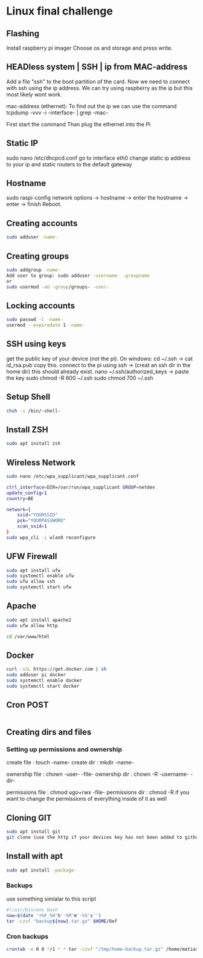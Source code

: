# Linux final challenge

## Flashing

Install raspberry pi imager
Choose os and storage and press write.

## HEADless system | SSH | ip from MAC-address
Add a file "ssh" to the boot partition of the card. Now we need to connect with ssh using the ip address. We can try using raspberry as the ip but this most likely wont work.

mac-address (ethernet): 
To find out the ip we can use the command tcpdump -vvv -i -interface- | grep -mac- 

First start the command
Than plug the ethernet into the Pi

## Static IP

sudo nano /etc/dhcpcd.conf
go to interface eth0
change static ip address to your ip and static routers to the default
gateway


## Hostname

sudo raspi-config
network options -> hostname -> enter the hostname -> enter -> finish
Reboot.

## Creating accounts
```bash
sudo adduser -name-
```
## Creating groups
```bash
sudo addgroup -name-
Add user to group: sudo adduser -username- -groupname
or
sudo usermod -aG -group/groups- -user-
```
## Locking accounts
```bash
sudo passwd -l -name-
usermod --expiredate 1 -name-
```
## SSH using keys

get the public key of your device (not the pi).
On windows: cd ~/.ssh -> cat id_rsa.pub
copy this.
connect to the pi using ssh -> (creat an ssh dir in the home dir) this should already exist.
nano ~/.ssh/authorized_keys -> paste the key
sudo chmod -R 600 ~/.ssh
sudo chmod 700 ~/.ssh

## Setup Shell
```bash
chsh -s /bin/-shell-
```

## Install ZSH
```bash
sudo apt install zsh
```
## Wireless Network
```bash
sudo nano /etc/wpa_supplicant/wpa_supplicant.conf

ctrl_interface=DIR=/var/run/wpa_supplicant GROUP=netdev
update_config=1
country=BE

network={
    ssid="YOURSSID"
    psk="YOURPASSWORD"
    scan_ssid=1
}
sudo wpa_cli -i wlan0 reconfigure
```

## UFW Firewall

```bash
sudo apt install ufw
sudo systemctl enable ufw
sudo ufw allow ssh
sudo systemctl start ufw
```

## Apache

```bash
sudo apt install apache2
sudo ufw allow http

cd /var/www/html
```

## Docker

```bash
curl -sSL https://get.docker.com | sh
sudo adduser pi docker
sudo systemctl enable docker
sudo systemctl start docker
```
## Cron POST
```bash

```

## Creating dirs and files  
### Setting up permissions and ownership

create file : touch -name-
create dir : mkdir -name-

ownership file : chown -user- -file-
ownership dir : chown -R -username- -dir-

permissions file : chmod ugo+rwx -file-
permissions dir : chmod -R if you want to change the permissions of everything inside of it as well

## Cloning GIT
```bash
sudo apt install git
git clone (use the http if your devices key has not been added to github.com)
```
## Install with apt
```bash
sudo apt install -package-
```

### Backups

use something simialar to this script

```bash
#!/usr/bin/env bash
now=$(date '+%F_%H'h'-%M'm'-%S's'')
tar -czvf "backup${now}.tar.gz" $HOME/Oef
```

### Cron backups
```bash
crontab -e 0 0 */1 * * tar -czvf "/tmp/home-backup.tar.gz" /home/matias
```